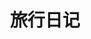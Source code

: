 ---
title: "旅行日记"
description: "This is meta description."
draft: false


# custom style
custom_class: "" 
custom_attributes: "" 
custom_css: ""
---